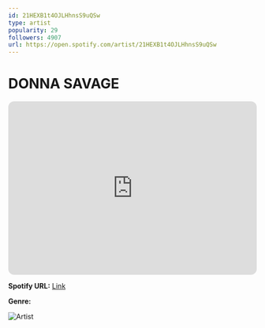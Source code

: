 ```yaml
---
id: 21HEXB1t4OJLHhnsS9uQSw
type: artist
popularity: 29
followers: 4907
url: https://open.spotify.com/artist/21HEXB1t4OJLHhnsS9uQSw
---
```

# DONNA SAVAGE

<iframe style="border-radius:12px" src="https://open.spotify.com/embed/artist/21HEXB1t4OJLHhnsS9uQSw" width="100%" height="352" frameBorder="0" allowfullscreen="" allow="autoplay; clipboard-write; encrypted-media; fullscreen; picture-in-picture" loading="lazy"></iframe>

**Spotify URL:** [Link](https://open.spotify.com/artist/21HEXB1t4OJLHhnsS9uQSw)

**Genre:** 

![Artist](https://i.scdn.co/image/ab6761610000e5ebc53749e7a88b72fad4056dd9)
